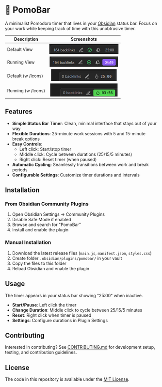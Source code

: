 # 🌟 PomoBar

A minimalist Pomodoro timer that lives in your [Obsidian](https://obsidian.md) status bar. Focus on your work while keeping track of time with this unobtrusive timer.

| Description            | Screenshots                                              |
| ---------------------- | :------------------------------------------------------: |
| Default View           | ![screenshot-1](./screenshots/screenshot-1.png)           |
| Running View           | ![screenshot-2](./screenshots/screenshot-2.png)           |
| Default (w /Icons)     | ![screenshot-icon-1](./screenshots/screenshot-icon-1.png) |
| Running (w /Icons)     | ![screenshot-icon-2](./screenshots/screenshot-icon-2.png) |

## Features

- **Simple Status Bar Timer**: Clean, minimal interface that stays out of your way
- **Flexible Durations**: 25-minute work sessions with 5 and 15-minute break options
- **Easy Controls**:
  - Left click: Start/stop timer
  - Middle click: Cycle between durations (25/15/5 minutes)
  - Right click: Reset timer (when paused)
- **Automatic Cycling**: Seamlessly transitions between work and break periods
- **Configurable Settings**: Customize timer durations and intervals

## Installation

### From Obsidian Community Plugins

1. Open Obsidian Settings → Community Plugins
2. Disable Safe Mode if enabled
3. Browse and search for "PomoBar"
4. Install and enable the plugin

### Manual Installation

1. Download the latest release files (`main.js`, `manifest.json`, `styles.css`)
2. Create folder `.obsidian/plugins/pomobar/` in your vault
3. Copy the files to this folder
4. Reload Obsidian and enable the plugin

## Usage

The timer appears in your status bar showing "25:00" when inactive.

- **Start/Pause**: Left click the timer
- **Change Duration**: Middle click to cycle between 25/15/5 minutes
- **Reset**: Right click when timer is paused
- **Settings**: Configure durations in Plugin Settings

## Contributing

Interested in contributing? See [CONTRIBUTING.md](CONTRIBUTING.md) for development setup, testing, and contribution guidelines.

## License

The code in this repository is available under the [MIT License](LICENSE).

